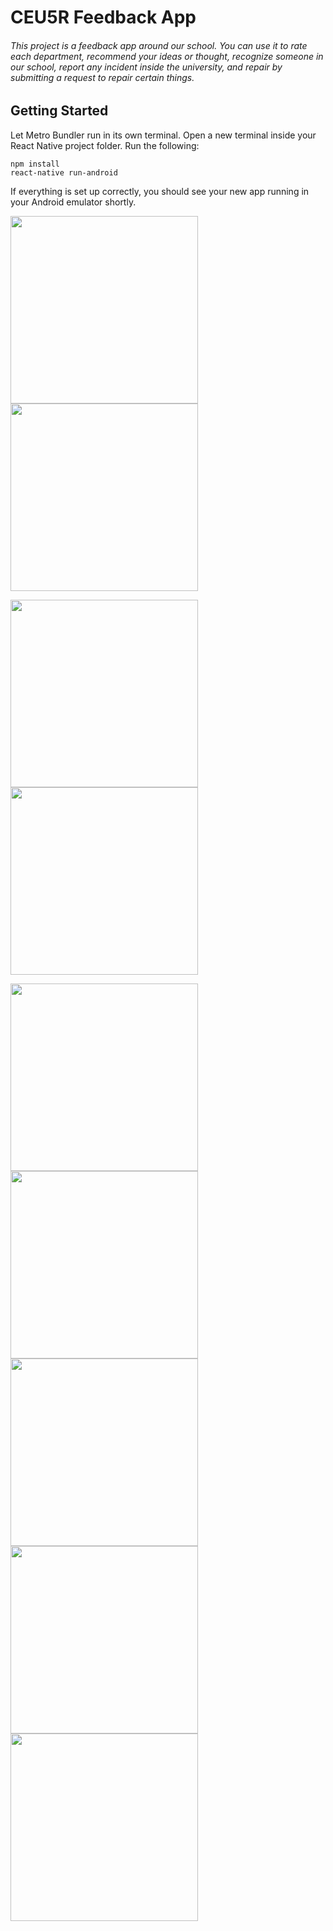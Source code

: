 # CEU5R Feedback App
###### This project is a feedback app around our school. You can use it to rate each department, recommend your ideas or thought, recognize someone in our school, report any incident inside the university, and repair by submitting a request to repair certain things.

## Getting Started 
Let Metro Bundler run in its own terminal. Open a new terminal inside your React Native project folder. Run the following:
```
npm install
react-native run-android
```
If everything is set up correctly, you should see your new app running in your Android emulator shortly.

<img src="https://github.com/justineearlfern/Feedback_App/blob/master/photo/01.png" width="300" />  <img src="https://github.com/justineearlfern/Feedback_App/blob/master/photo/02.png" width="300" />


<img src="https://github.com/justineearlfern/Feedback_App/blob/master/photo/03.png" width="300" />  <img src="https://github.com/justineearlfern/Feedback_App/blob/master/photo/04..png" width="300" />


<img src="https://github.com/justineearlfern/Feedback_App/blob/master/photo/05.png" width="300" />  
<img src="https://github.com/justineearlfern/Feedback_App/blob/master/photo/06.png" width="300" />  
<img src="https://github.com/justineearlfern/Feedback_App/blob/master/photo/07.png" width="300" />  
<img src="(https://github.com/justineearlfern/Feedback_App/blob/master/photo/08.png" width="300" /> 
<img src="https://github.com/justineearlfern/Feedback_App/blob/master/photo/09.png" width="300" />




